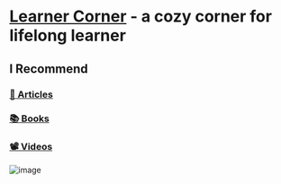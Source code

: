 # [Learner Corner](https://brahinets.github.io/learner-corner) - a cozy corner for lifelong learner

## I Recommend

### [📰 Articles](./articles.md)

### [📚 Books](./books.md)

### [📽️ Videos](./videos.md)

![image](https://github.com/brahinets/learner-corner/assets/4119411/7930f263-1665-4854-aa29-6f3d9c8c5901)
